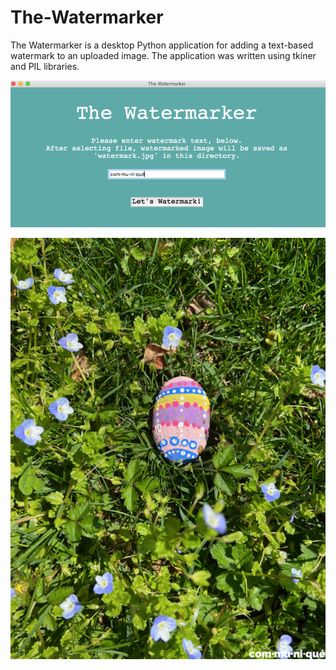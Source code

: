 # The-Watermarker
The Watermarker is a desktop Python application for adding a text-based watermark to an uploaded image. The application was written using tkiner and PIL libraries. 

![app_screenshot](https://github.com/Holly-Transport/The-Watermarker/blob/master/App_Screenshot.png)

![app_example](https://github.com/Holly-Transport/The-Watermarker/blob/master/App_Example.png)
